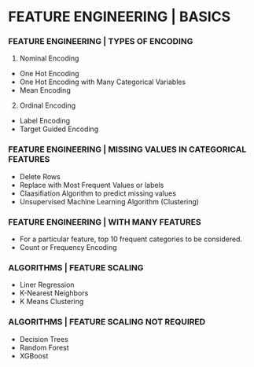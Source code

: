 # FEATURE ENGINEERING | BASICS

### FEATURE ENGINEERING | TYPES OF ENCODING
1. Nominal Encoding
 - One Hot Encoding
 - One Hot Encoding with Many Categorical Variables
 - Mean Encoding
2. Ordinal Encoding
 - Label Encoding
 - Target Guided Encoding

### FEATURE ENGINEERING | MISSING VALUES IN CATEGORICAL FEATURES
- Delete Rows
- Replace with Most Frequent Values or labels
- Claasifiation Algorithm to predict missing values
- Unsupervised Machine Learning Algorithm (Clustering)

### FEATURE ENGINEERING | WITH MANY FEATURES
- For a particular feature, top 10 frequent categories to be considered.
- Count or Frequency Encoding

### ALGORITHMS | FEATURE SCALING
- Liner Regression
- K-Nearest Neighbors
- K Means Clustering

### ALGORITHMS | FEATURE SCALING NOT REQUIRED
- Decision Trees
- Random Forest
- XGBoost 
